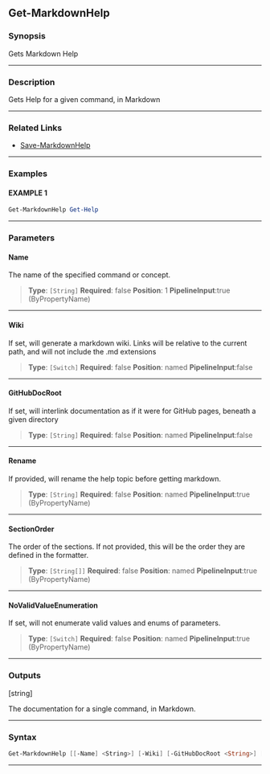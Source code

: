 
Get-MarkdownHelp
----------------
### Synopsis
Gets Markdown Help

---
### Description

Gets Help for a given command, in Markdown

---
### Related Links
* [Save-MarkdownHelp](Save-MarkdownHelp.md)
---
### Examples
#### EXAMPLE 1
```PowerShell
Get-MarkdownHelp Get-Help
```

---
### Parameters
#### **Name**

The name of the specified command or concept.



> **Type**: ```[String]```
> **Required**: false
> **Position**: 1
> **PipelineInput**:true (ByPropertyName)
---
#### **Wiki**

If set, will generate a markdown wiki.  Links will be relative to the current path, and will not include the .md extensions



> **Type**: ```[Switch]```
> **Required**: false
> **Position**: named
> **PipelineInput**:false
---
#### **GitHubDocRoot**

If set, will interlink documentation as if it were for GitHub pages, beneath a given directory



> **Type**: ```[String]```
> **Required**: false
> **Position**: named
> **PipelineInput**:false
---
#### **Rename**

If provided, will rename the help topic before getting markdown.



> **Type**: ```[String]```
> **Required**: false
> **Position**: named
> **PipelineInput**:true (ByPropertyName)
---
#### **SectionOrder**

The order of the sections.
If not provided, this will be the order they are defined in the formatter.



> **Type**: ```[String[]]```
> **Required**: false
> **Position**: named
> **PipelineInput**:true (ByPropertyName)
---
#### **NoValidValueEnumeration**

If set, will not enumerate valid values and enums of parameters.



> **Type**: ```[Switch]```
> **Required**: false
> **Position**: named
> **PipelineInput**:true (ByPropertyName)
---
### Outputs
[string]

The documentation for a single command, in Markdown.


---
### Syntax
```PowerShell
Get-MarkdownHelp [[-Name] <String>] [-Wiki] [-GitHubDocRoot <String>] [-Rename <String>] [-SectionOrder <String[]>] [-NoValidValueEnumeration] [<CommonParameters>]
```
---


